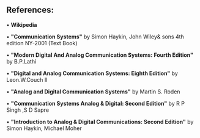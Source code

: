 ## **References:**
 • **Wikipedia**

 • **"Communication Systems"** by Simon Haykin, John Wiley& sons 4th edition NY-2001 (Text Book)

 • **"Modern Digital And Analog Communication Systems: Fourth Edition"** by B.P.Lathi

 • **"Digital and Analog Communication Systems: Eighth Edition"** by Leon.W.Couch II

 • **"Analog and Digital Communication Systems"** by Martin S. Roden

• **"Communication Systems Analog & Digital: Second Edition"** by R P Singh ,S D Sapre

 • **"Introduction to Analog & Digital Communications: Second Edition"** by Simon Haykin, Michael Moher
